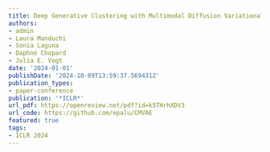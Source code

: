 ```yaml
---
title: Deep Generative Clustering with Multimodal Diffusion Variational Autoencoders
authors:
- admin
- Laura Manduchi
- Sonia Laguna
- Daphné Chopard 
- Julia E. Vogt
date: '2024-01-01'
publishDate: '2024-10-09T13:59:37.569431Z'
publication_types:
- paper-conference
publication: '*ICLR*'
url_pdf: https://openreview.net/pdf?id=k5THrhXDV3
url_code: https://github.com/epalu/CMVAE
featured: true
tags:
- ICLR 2024
---
```

